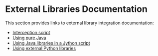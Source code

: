 
# External Libraries Documentation

This section provides links to external library integration documentation:

- [Interception script](../janssen-server/developer/scripts/README.md)
- [Using pure Java](../janssen-server/developer/scripts/README.md#using-java-libraries-in-a-script)
- [Using Java libraries in a Jython script](../janssen-server/developer/scripts/README.md#using-java-libraries-in-a-jython-script)
- [Using external Python libraries](../janssen-server/developer/scripts/README.md#using-python-libraries-in-a-script)
